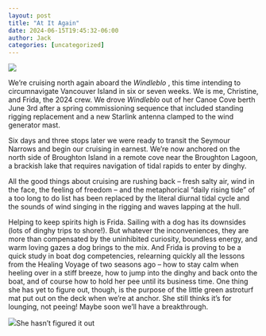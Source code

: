 ```yaml
---
layout: post
title: "At It Again"
date: 2024-06-15T19:45:32-06:00
author: Jack
categories: [uncategorized]
---
```


![](http://windleblo.com/wp-content/uploads/2024/06/20240612_131414-1024x1024.jpg)

We’re cruising north again aboard the _Windleblo_ , this time intending to circumnavigate Vancouver Island in six or seven weeks. We is me, Christine, and Frida, the 2024 crew. We drove _Windleblo_ out of her Canoe Cove berth June 3rd after a spring commissioning sequence that included standing rigging replacement and a new Starlink antenna clamped to the wind generator mast.

Six days and three stops later we were ready to transit the Seymour Narrows and begin our cruising in earnest. We’re now anchored on the north side of Broughton Island in a remote cove near the Broughton Lagoon, a brackish lake that requires navigation of tidal rapids to enter by dinghy.

All the good things about cruising are rushing back – fresh salty air, wind in the face, the feeling of freedom – and the metaphorical “daily rising tide” of a too long to do list has been replaced by the literal diurnal tidal cycle and the sounds of wind singing in the rigging and waves lapping at the hull.

Helping to keep spirits high is Frida. Sailing with a dog has its downsides (lots of dinghy trips to shore!). But whatever the inconveniences, they are more than compensated by the uninhibited curiosity, boundless energy, and warm loving gazes a dog brings to the mix. And Frida is proving to be a quick study in boat dog competencies, relearning quickly all the lessons from the Healing Voyage of two seasons ago – how to stay calm when heeling over in a stiff breeze, how to jump into the dinghy and back onto the boat, and of course how to hold her pee until its business time. One thing she has yet to figure out, though, is the purpose of the little green astroturf mat put out on the deck when we’re at anchor. She still thinks it’s for lounging, not peeing! Maybe soon we’ll have a breakthrough.

![](http://windleblo.com/wp-content/uploads/2024/06/20240610_173436-1024x1024.jpg)She hasn’t figured it out